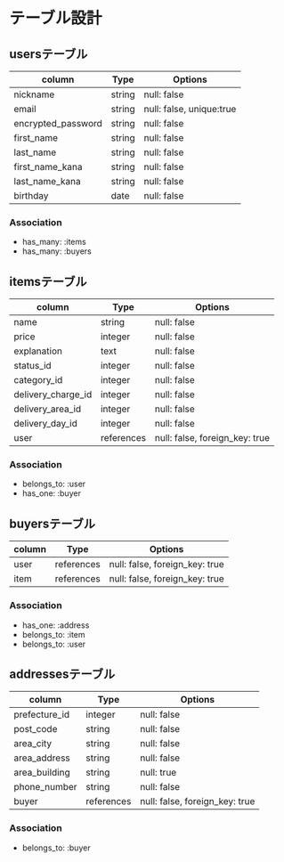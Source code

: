 # テーブル設計

## usersテーブル

| column             | Type    | Options                  |
| ------------------ | ------- | ------------------------ |
| nickname           | string  | null: false              |
| email              | string  | null: false, unique:true |
| encrypted_password | string  | null: false              |
| first_name         | string  | null: false              |
| last_name          | string  | null: false              |
| first_name_kana    | string  | null: false              |
| last_name_kana     | string  | null: false              |
| birthday           | date    | null: false              |

### Association
- has_many: :items
- has_many: :buyers



## itemsテーブル

| column             | Type       | Options                        |
| ------------------ | ---------- | -------------------------------|
| name               | string     | null: false                    |
| price              | integer    | null: false                    |
| explanation        | text       | null: false                    |
| status_id          | integer    | null: false                    |
| category_id        | integer    | null: false                    |
| delivery_charge_id | integer    | null: false                    |
| delivery_area_id   | integer    | null: false                    |
| delivery_day_id    | integer    | null: false                    |
| user               | references | null: false, foreign_key: true |


### Association
- belongs_to: :user
- has_one: :buyer



## buyersテーブル

| column    | Type       | Options                        |
| --------- | ---------- | ------------------------------ |
| user      | references | null: false, foreign_key: true |
| item      | references | null: false, foreign_key: true |


### Association
- has_one: :address
- belongs_to: :item
- belongs_to: :user



## addressesテーブル

| column        | Type       | Options                        |
| ------------- | ---------- | ------------------------------ |
| prefecture_id | integer    | null: false                    |
| post_code     | string     | null: false                    |
| area_city     | string     | null: false                    |
| area_address  | string     | null: false                    |
| area_building | string     | null: true                     |
| phone_number  | string     | null: false                    |
| buyer         | references | null: false, foreign_key: true |


### Association
- belongs_to: :buyer
